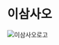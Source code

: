 # 이삼사오
![이삼사오로고](https://user-images.githubusercontent.com/88365786/200250702-55b5b3c4-2973-42ec-8ee0-1d95d59744ea.png)

